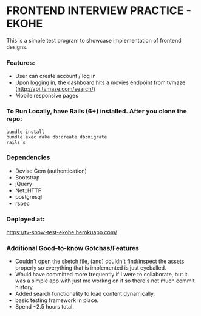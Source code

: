 # FRONTEND INTERVIEW PRACTICE - EKOHE

This is a simple test program to showcase implementation of frontend designs.

### Features:
* User can create account / log in
* Upon logging in, the dashboard hits a movies endpoint from tvmaze (http://api.tvmaze.com/search/)
* Mobile responsive pages

### To Run Locally, have Rails (6+) installed. After you clone the repo:

```
bundle install
bundle exec rake db:create db:migrate
rails s
```

### Dependencies
* Devise Gem (authentication)
* Bootstrap
* jQuery
* Net::HTTP
* postgresql
* rspec

### Deployed at:
https://tv-show-test-ekohe.herokuapp.com/

### Additional Good-to-know Gotchas/Features
* Couldn't open the sketch file, (and) couldn't find/inspect the assets properly so everything that is implemented is just eyeballed.
* Would have committed more frequently if I were to collaborate, but it was a simple app with just me workng on it so there's not much commit history.
* Added search functionality to load content dynamically.
* basic testing framework in place.
* Spend ~2.5 hours total.
